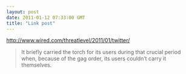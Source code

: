 ```yaml
---
layout: post
date: 2011-01-12 07:33:00 GMT
title: "Link post"
---
```

<http://www.wired.com/threatlevel/2011/01/twitter/>

> It briefly carried the torch for its users during that crucial period when, because of the gag order, its users couldn’t carry it themselves.